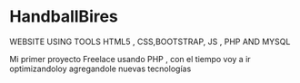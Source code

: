 # HandballBires
WEBSITE USING TOOLS HTML5 , CSS,BOOTSTRAP, JS , PHP AND MYSQL

Mi primer proyecto Freelace usando PHP , con el tiempo voy a ir optimizandoloy agregandole nuevas tecnologías
